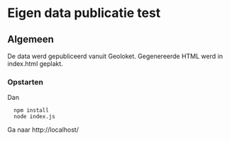 # Eigen data publicatie test

## Algemeen

De data werd gepubliceerd vanuit Geoloket.
Gegenereerde HTML werd in index.html geplakt.

### Opstarten

Dan 

```
  npm install
  node index.js
```
   
Ga naar http://localhost/
